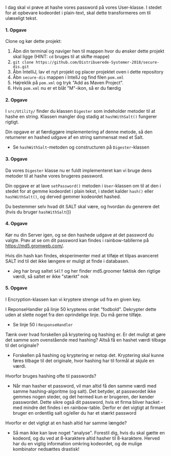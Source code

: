 

I dag skal vi prøve at hashe vores password på vores User-klasse. I stedet for at opbevare
kodeordet i plain-text, skal dette transformeres om til ulæseligt tekst.

#### 1. Opgave
Clone og kør dette projekt:

1. Åbn din terminal og naviger hen til mappen hvor du ønsker dette projekt skal ligge (HINT: `cd` bruges til at skifte mappe)
2. `git clone https://github.com/Distribuerede-Systemer-2018/secure-dis.git`
3. Åbn IntelliJ, lav et nyt projekt og placer projektet oven i dette repository
4. Åbn `secure-dis` mappen i IntellJ og find filen `pom.xml`
5. Højreklik på `pom.xml` og tryk "Add as Maven Project".
6. Hvis `pom.xml` nu er et blåt "M"-ikon, så er du færdig

#### 2. Opgave
I `src/Utility/` finder du klassen `Digester` som indeholder metoder til at hashe en string. Klassen mangler
 dog stadig at `hashWithSalt()` fungerer rigtigt. 
 
Din opgave er at færdiggøre implementering af denne metode, så den returnerer en hashed udgave af en string sammensat med et Salt.

- Se `hashWithSalt`-metoden og constructuren på `Digester`-klassen

#### 3. Opgave
Da vores `Digester` klasse nu er fuldt implementeret kan vi bruge dens metoder til at hashe vores brugeres
password. 

Din opgave er at lave `setPassword()` metoden i `User`-klassen om til at den i stedet for at gemme
 kodeordet i plain tekst, i stedet kalder `hash()` eller `hashWithSalt()`, og derved gemmer kodeordet
 hashed. 
 
Du bestemmer selv hvad dit SALT skal være, og hvordan du generere det (hvis du bruger `hashWithSalt`())

#### 4. Opgave
Kør nu din Server igen, og se den hashede udgave at det password du valgte. Prøv at se om dit password
kan findes i rainbow-tabllerne på https://md5.gromweb.com/.

Hvis din hash kan findes, eksperimenter med at tilføje et tilpas avanceret SALT ind til det ikke længere
er muligt at finde i databasen.

- Jeg har brug saltet `S4lT` og her finder md5.groomer faktisk den rigtige værdi, så saltet er ikke "stærkt" nok

#### 5. Opgave
I Encryption-klassen kan vi kryptere strenge ud fra en given key. 

I ReponseHandler på linje 50 krypteres ordet "fodbold". Dekrypter dette uden at slette noget fra den oprindelige linje. Du må gerne tilføje.
- Se linje 50 i `ResponseHandler`

Tænk over hvad forskellen på kryptering og hashing er. Er det muligt at gøre det samme som ovenstående med hashing? Altså få en hashet værdi tilbage til det originale?
- Forskellen på hashing og kryptering er netop det. Kryptering skal kunne føres tilbage til det originale, hvor hashing har til formål at skjule en værdi.

Hvorfor bruges hashing ofte til passwords?
- Når man hasher et password, vil man altid få den samme værdi med samme hashing-algoritme (og salt). Det betyder, at passwordet ikke gemmes nogen steder, og det hermed kun er brugeren, der kender passwordet. Dette sikre også dit password, hvis et firma bliver hacket - med mindre det findes i en rainbow-table. Derfor er det vigtigt at firmaet bruger en ordentlig salt og/eller du har et stærkt password

Hvorfor er det vigtigt at en hash altid har samme længde?
- Så man ikke kan lave noget "analyse". Forestil dig, hvis du skal gætte en kodeord, og du ved at 8-karaktere altid hasher til 8-karaktere. Herved har du en vigtig information omkring kodeordet, og de mulige kombinator nedsættes drastisk!

